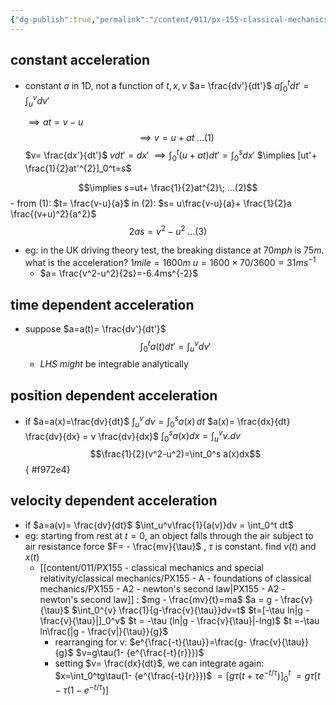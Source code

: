 ```yaml
---
{"dg-publish":true,"permalink":"/content/011/px-155-classical-mechanics-and-special-relativity/classical-mechanics/px-155-b-systems-of-particles-accelerations/px-155-b4-equations-of-motion/","noteIcon":"1","created":"2025-08-27T13:14:08.802+01:00","updated":"2024-11-26T19:55:16.000+00:00"}
---
```


## constant acceleration
- constant $a$ in 1D, not a function of $t,x,v$
	$a= \frac{dv'}{dt'}$
	$a\int_0^t dt'=\int_u^v dv'$

	$\implies at=v-u$
$$\implies v=u+at \; ...(1)$$
		$v= \frac{dx'}{dt'}$
		$vdt'=dx'$
		$\implies\int_{0}^{t} (u+at)dt'=\int_{0}^{s} dx'$
		$\implies [ut'+ \frac{1}{2}at'^{2}]_0^t=s$ 
	
$$\implies s=ut+ \frac{1}{2}at^{2}\; ...(2)$$
	- from $(1)$: $t= \frac{v-u}{a}$ in $(2)$:
		$s= u\frac{v-u}{a}+ \frac{1}{2}a \frac{(v+u)^2}{a^2}$
$$2as = v^2-u^2\;...(3)$$
- eg: in the UK driving theory test, the breaking distance at $70mph$ is $75m$. what is the acceleration?
		$1mile = 1600m$
		$u=1600\times 70/3600=31ms^{-1}$
	- $a= \frac{v^2-u^2}{2s}=-6.4ms^{-2}$
## time dependent acceleration
- suppose $a=a(t)= \frac{dv'}{dt'}$ 
$$\int_0^t a(t)dt'=\int_u^v dv'$$
	- $LHS$ *might* be integrable analytically
## position dependent acceleration
- if $a=a(x)=\frac{dv}{dt}$
	$\int_{u}^{v}\,dv=\int_0^s a(x)\,dt$
	$a(x)= \frac{dx}{dt} \frac{dv}{dx} = v \frac{dv}{dx}$
	$\int_0^s a(x)dx = \int_u^v v.dv$
	$$\frac{1}{2}(v^2-u^2)=\int_0^s a(x)dx$$
{ #f972e4}

## velocity dependent acceleration
- if $a=a(v)= \frac{dv}{dt}$
	$\int_u^v\frac{1}{a(v)}dv = \int_0^t dt$
- eg: starting from rest at $t=0$, an object falls through the air subject to air resistance force $F= - \frac{mv}{\tau}$ , $\tau$ is constant. find $v(t)$ and $x(t)$
	- [[content/011/PX155 - classical mechanics and special relativity/classical mechanics/PX155 - A - foundations of classical mechanics/PX155 - A2 - newton's second law\|PX155 - A2 - newton's second law]] : $mg - \frac{mv}{t}=ma$
		$a = g - \frac{v}{\tau}$
		$\int_0^{v} \frac{1}{g-\frac{v}{\tau}}dv=t$
		$t=[-\tau ln|g - \frac{v}{\tau}|]_0^v$
		$t = -\tau (ln|g - \frac{v}{\tau}|-lng)$
		$t =-\tau ln\frac{|g - \frac{v|}{\tau}}{g}$
		- rearranging for v: $e^{\frac{-t}{\tau}}=\frac{g- \frac{v}{\tau}}{g}$
			$v=g\tau(1- {e^{\frac{-t}{r}}})$
		- setting $v= \frac{dx}{dt}$, we can integrate again: $x=\int_0^tg\tau(1- {e^{\frac{-t}{r}}})$
			$=[g\tau(t+\tau e^{-t/\tau})]_0^t$
			$=g\tau [t-\tau(1-e^{-t/\tau})]$
			
		
		
		